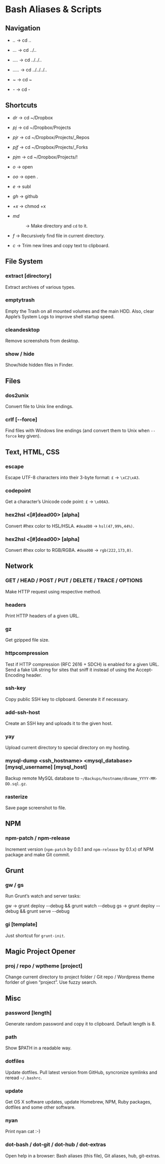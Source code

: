 # Bash Aliases & Scripts

## Navigation

* *..* → cd ..

* *...* → cd ../..

* *....* → cd ../../..

* *.....* → cd ../../../..

* *~* → cd ~

* *-* → cd -


## Shortcuts

* *dr* → cd ~/Dropbox

* *pj* → cd ~/Dropbox/Projects

* *pjr* → cd ~/Dropbox/Projects/_Repos

* *pjf* → cd ~/Dropbox/Projects/_Forks

* *pjm* → cd ~/Dropbox/Projects/!

* *o* → open

* *oo* → open .

* *e* → subl

* *gh* → github

* *+x* → chmod +x

* *md <dir>* → Make directory and `cd` to it.

* *f <what>* → Recursively find file in current directory.

* *c* → Trim new lines and copy text to clipboard.


## File System

### extract <filepath> [directory]

Extract archives of various types.

### emptytrash

Empty the Trash on all mounted volumes and the main HDD. Also, clear Apple’s System Logs to improve shell startup speed.

### cleandesktop

Remove screenshots from desktop.

### show / hide

Show/hide hidden files in Finder.


## Files

### dos2unix <filepath>

Convert file to Unix line endings.

### crlf [--force]

Find files with Windows line endings (and convert them to Unix when `--force` key given).


## Text, HTML, CSS

### escape <characters>

Escape UTF-8 characters into their 3-byte format: `£` → `\xC2\xA3`.

### codepoint <character>

Get a character’s Unicode code point: `£` → `\x00A3`.

### hex2hsl <[#]dead00> [alpha]

Convert #hex color to HSL/HSLA. `#dead00` → `hsl(47,99%,44%)`.

### hex2hsl <[#]dead00> [alpha]

Convert #hex color to RGB/RGBA. `#dead00` → `rgb(222,173,0)`.


## Network

### GET / HEAD / POST / PUT / DELETE / TRACE / OPTIONS <URL>
	
Make HTTP request using respective method.

### headers <URL>

Print HTTP headers of a given URL.

### gz <filepath>

Get gzipped file size.

### httpcompression <URL>

Test if HTTP compression (RFC 2616 + SDCH) is enabled for a given URL. Send a fake UA string for sites that sniff it instead of using the Accept-Encoding header.

### ssh-key

Copy public SSH key to clipboard. Generate it if necessary.

### add-ssh-host <username> <hostname> <identifier>
	
Create an SSH key and uploads it to the given host.

### yay

Upload current directory to special directory on my hosting.

### mysql-dump <ssh_hostname> <mysql_database> [mysql_username] [mysql_host]

Backup remote MySQL database to `~/Backups/hostname/dbname_YYYY-MM-DD.sql.gz`.

### rasterize <URL> <filename>

Save page screenshot to file.


## NPM

### npm-patch / npm-release

Increment version (`npm-patch` by 0.0.1 and `npm-release` by 0.1.x) of NPM package and make Git commit.


## Grunt

### gw / gs

Run Grunt’s watch and server tasks:

gw → grunt deploy --debug && grunt watch --debug
gs → grunt deploy --debug && grunt serve --debug

### gi [template]

Just shortcut for `grunt-init`.


## Magic Project Opener

### proj / repo / wptheme [project]

Change current directory to project folder / Git repo / Wordpress theme forlder of given “project”. Use fuzzy search.


## Misc

### password [length]

Generate random password and copy it to clipboard. Default length is 8.

### path

Show $PATH in a readable way.

### dotfiles

Update dotfiles. Pull latest version from GitHub, syncronize symlinks and reread `~/.bashrc`.

### update

Get OS X software updates, update Homebrew, NPM, Ruby packages, dotfiles and some other software.

### nyan

Print nyan cat :-)

### dot-bash / dot-git / dot-hub / dot-extras

Open help in a browser: Bash aliases (this file), Git aliases, hub, git-extras.
